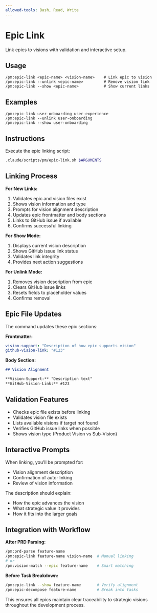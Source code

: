 ```yaml
---
allowed-tools: Bash, Read, Write
---
```


# Epic Link

Link epics to visions with validation and interactive setup.

## Usage
```
/pm:epic-link <epic-name> <vision-name>    # Link epic to vision
/pm:epic-link --unlink <epic-name>         # Remove vision link
/pm:epic-link --show <epic-name>           # Show current links
```

## Examples
```
/pm:epic-link user-onboarding user-experience
/pm:epic-link --unlink user-onboarding  
/pm:epic-link --show user-onboarding
```

## Instructions

Execute the epic linking script:

```bash
.claude/scripts/pm/epic-link.sh $ARGUMENTS
```

## Linking Process

**For New Links:**
1. Validates epic and vision files exist
2. Shows vision information and type
3. Prompts for vision alignment description
4. Updates epic frontmatter and body sections
5. Links to GitHub issue if available
6. Confirms successful linking

**For Show Mode:**
1. Displays current vision description
2. Shows GitHub issue link status  
3. Validates link integrity
4. Provides next action suggestions

**For Unlink Mode:**
1. Removes vision description from epic
2. Clears GitHub issue links
3. Resets fields to placeholder values
4. Confirms removal

## Epic File Updates

The command updates these epic sections:

**Frontmatter:**
```yaml
vision-support: "Description of how epic supports vision"
github-vision-link: "#123"
```

**Body Section:**
```markdown
## Vision Alignment

**Vision-Support:** "Description text"
**GitHub-Vision-Link:** #123
```

## Validation Features

- Checks epic file exists before linking
- Validates vision file exists  
- Lists available visions if target not found
- Verifies GitHub issue links when possible
- Shows vision type (Product Vision vs Sub-Vision)

## Interactive Prompts

When linking, you'll be prompted for:
- Vision alignment description
- Confirmation of auto-linking
- Review of vision information

The description should explain:
- How the epic advances the vision
- What strategic value it provides  
- How it fits into the larger goals

## Integration with Workflow

**After PRD Parsing:**
```bash
/pm:prd-parse feature-name
/pm:epic-link feature-name vision-name  # Manual linking
# or
/pm:vision-match --epic feature-name    # Smart matching
```

**Before Task Breakdown:**
```bash
/pm:epic-link --show feature-name       # Verify alignment
/pm:epic-decompose feature-name         # Break into tasks
```

This ensures all epics maintain clear traceability to strategic visions throughout the development process.